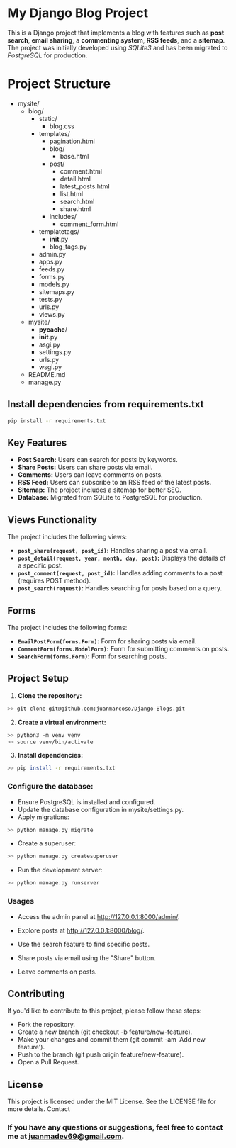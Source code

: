 # My Django Blog Project

This is a Django project that implements a blog with features such as **post search**, **email sharing**, a **commenting system**, **RSS feeds**, and a **sitemap**. The project was initially developed using *SQLite3* and has been migrated to *PostgreSQL* for production.

# Project Structure

- mysite/
  - blog/
    - static/
      - blog.css
    - templates/
      - pagination.html
      - blog/
        - base.html
      - post/
        - comment.html
        - detail.html
        - latest_posts.html
        - list.html
        - search.html
        - share.html
      - includes/
        - comment_form.html
    - templatetags/
      - __init__.py
      - blog_tags.py
    - admin.py
    - apps.py
    - feeds.py
    - forms.py
    - models.py
    - sitemaps.py
    - tests.py
    - urls.py
    - views.py
  - mysite/
    - __pycache__/
    - __init__.py
    - asgi.py
    - settings.py
    - urls.py
    - wsgi.py
  - README.md
  - manage.py

## Install dependencies from requirements.txt

```bash
pip install -r requirements.txt
```

## Key Features

- **Post Search:** Users can search for posts by keywords.
- **Share Posts:** Users can share posts via email.
- **Comments:** Users can leave comments on posts.
- **RSS Feed:** Users can subscribe to an RSS feed of the latest posts.
- **Sitemap:** The project includes a sitemap for better SEO.
- **Database:** Migrated from SQLite to PostgreSQL for production.

## Views Functionality

The project includes the following views:

- **`post_share(request, post_id)`:** Handles sharing a post via email.
- **`post_detail(request, year, month, day, post)`:** Displays the details of a specific post.
- **`post_comment(request, post_id)`:** Handles adding comments to a post (requires POST method).
- **`post_search(request)`:** Handles searching for posts based on a query.

## Forms

The project includes the following forms:

- **`EmailPostForm(forms.Form)`:** Form for sharing posts via email.
- **`CommentForm(forms.ModelForm)`:** Form for submitting comments on posts.
- **`SearchForm(forms.Form)`:** Form for searching posts.

## Project Setup

1. **Clone the repository:**

```bash
>> git clone git@github.com:juanmarcoso/Django-Blogs.git
```

2. **Create a virtual environment:**

```bash
>> python3 -m venv venv
>> source venv/bin/activate
```

3. **Install dependencies:**

```bash
>> pip install -r requirements.txt
```

### Configure the database:

* Ensure PostgreSQL is installed and configured.
* Update the database configuration in mysite/settings.py.
* Apply migrations:

```bash
>> python manage.py migrate
```

* Create a superuser:

```bash    
>> python manage.py createsuperuser
```

* Run the development server:

```bash
>> python manage.py runserver
```

### Usages

* Access the admin panel at http://127.0.0.1:8000/admin/.

* Explore posts at http://127.0.0.1:8000/blog/.

* Use the search feature to find specific posts.

* Share posts via email using the "Share" button.

* Leave comments on posts.

## Contributing

If you'd like to contribute to this project, please follow these steps:

* Fork the repository.
* Create a new branch (git checkout -b feature/new-feature).
* Make your changes and commit them (git commit -am 'Add new feature').
* Push to the branch (git push origin feature/new-feature).
* Open a Pull Request.

## License

This project is licensed under the MIT License. See the LICENSE file for more details.
Contact

### If you have any questions or suggestions, feel free to contact me at juanmadev69@gmail.com.